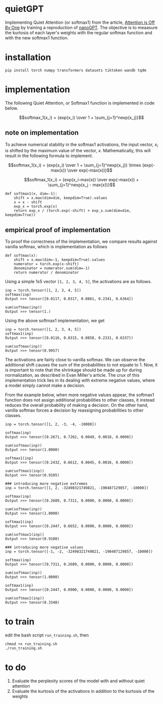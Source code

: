 # quietGPT

Implementing Quiet Attention (or softmax1) from the article, [Attention is Off By One](https://www.evanmiller.org/attention-is-off-by-one.html) by training a reproduction of [nanoGPT](https://github.com/karpathy/nanoGPT). The objective is to meaasure the kurtosis of each layer's weights with the regular softmax function and with the new softmax1 function.

# installation
`pip install torch numpy transformers datasets tiktoken wandb tqdm`

# implementation
The following Quiet Attention, or Softmax1 function is implemented in code below.
```math
softmax_1(x_i) = {exp(x_i) \over 1 + \sum_{j=1}^nexp(x_j)}
```
## note on implementation
To achieve numerical stability in the softmax1 activations, the input vector, $x_i$ is shifted by the maximum value of the vector, $x$. Mathematically, this will result in the following formula to implement.
```math
softmax_1(x_i) = {exp(x_i) \over 1 + \sum_{j=1}^nexp(x_j)} \times {exp(-max(x)) \over exp(-max(x))}
```
```math
softmax_1(x_i) = {exp(x_i-max(x)) \over  exp(-max(x)) + \sum_{j=1}^nexp(x_j - max(x))}
```
```
def softmax1(x, dim=-1):    
    shift = x.max(dim=dim, keepdim=True).values
    x = x - shift
    exp_x = torch.exp(x)
    return exp_x / (torch.exp(-shift) + exp_x.sum(dim=dim, keepdim=True))
```
## empirical proof of implementation
To proof the correctness of the implementation, we compare results against vanilla softmax, which is implementation as follows
```
def softmax(x):
    shift = x.max(dim=-1, keepdim=True).values
    numerator = torch.exp(x-shift)
    denominator = numerator.sum(dim=-1)
    return numerator / denominator
```
Using a simple 1x5 vector `[1, 2, 3, 4, 5]`, the activations are as follows.
```
inp = torch.tensor([1, 2, 3, 4, 5])
softmax(inp)
Output >>> tensor([0.0117, 0.0317, 0.0861, 0.2341, 0.6364])

sum(softmax(inp))
Output >>> tensor(1.)
```
Using the above softmax1 implementation, we get
```
inp = torch.tensor([1, 2, 3, 4, 5])
softmax1(inp)
Output >>> tensor([0.0116, 0.0315, 0.0858, 0.2331, 0.6337])

sum(softmax(inp))
Output >>> tensor(0.9957)
```
The activations are fairly close to vanilla softmax. We can observe the additional shift causes the sum of the probabilities to not equate to 1. Now, it is important to note that the shrinkage should be made up for during normalization, as described in Evan Miller's article. The crux of this implementation trick lies in its dealing with extreme negative values, where a model simply cannot make a decision.

From the example below, when more negative values appear, the softmax1 function does not assign additional probabilities to other classes, it instead reduces the overall probability of making a decision. On the other hand, vanilla softmax forces a decision by reassigning probabilities to other classes.
```
inp = torch.tensor([1, 2, -3, -4, -10000])

softmax(inp)
Output >>> tensor([0.2671, 0.7262, 0.0049, 0.0018, 0.0000])

sum(softmax(inp))
Output >>> tensor(1.0000)

softmax1(inp)
Output >>> tensor([0.2432, 0.6612, 0.0045, 0.0016, 0.0000])

sum(softmax1(inp))
Output >>> tensor(0.9105)

### introducing more negative extremes
inp = torch.tensor([1, 2, -32498321749821, -190487129857, -10000])

softmax(inp)
Output >>> tensor([0.2689, 0.7311, 0.0000, 0.0000, 0.0000])

sum(softmax(inp))
Output >>> tensor(1.0000)

softmax1(inp)
Output >>> tensor([0.2447, 0.6652, 0.0000, 0.0000, 0.0000])

sum(softmax1(inp))
Output >>> tensor(0.9100)

### introducing more negative values
inp = torch.tensor([-1, -2, -32498321749821, -190487129857, -10000])

softmax(inp)
Output >>> tensor([0.7311, 0.2689, 0.0000, 0.0000, 0.0000])

sum(softmax(inp))
Output >>> tensor(1.0000)

softmax1(inp)
Output >>> tensor([0.2447, 0.0900, 0.0000, 0.0000, 0.0000])

sum(softmax1(inp))
Output >>> tensor(0.3348)
```
# to train
edit the bash script `run_training.sh`, then
```
chmod +x run_training.sh
./run_training.sh
```

# to do
1. Evaluate the perplexity scores of the model with and without quiet attention
2. Evaluate the kurtosis of the activations in addition to the kurtosis of the weights 